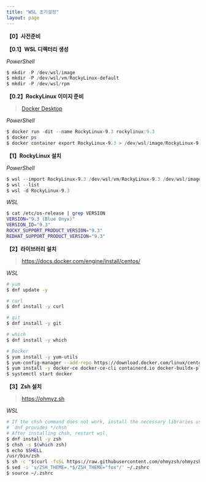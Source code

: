 ```yaml
---
title: "WSL 초기설정"
layout: page
---
```


**【0】사전준비**

**【0.1】WSL 디렉터리 생성**

*PowerShell*
```PowerShell
$ mkdir -P /dev/wsl/image
$ mkdir -P /dev/wsl/vm/RockyLinux-default
$ mkdir -P /dev/wsl/rpm
```

**【0.2】RockyLinux 이미지 준비**

> [Docker Desktop](https://docs.docker.com/desktop/install/windows-install/) 

*PowerShell*
```PowerShell
$ docker run -dit --name RockyLinux-9.3 rockylinux:9.3
$ docker ps
$ docker container export RockyLinux-9.3 > /dev/wsl/image/RockyLinux-9.3.tar
```

**【1】RockyLinux 설치**

*PowerShell*
```PowerShell
$ wsl --import RockyLinux-9.3 /dev/wsl/vm/RockyLinux-9.3 /dev/wsl/image/RockyLinux-9.3.tar --version 2
$ wsl --list
$ wsl -d RockyLinux-9.3
```

*WSL*
```bash
$ cat /etc/os-release | grep VERSION
VERSION="9.3 (Blue Onyx)"
VERSION_ID="9.3"
ROCKY_SUPPORT_PRODUCT_VERSION="9.3"
REDHAT_SUPPORT_PRODUCT_VERSION="9.3"
```

**【2】라이브러리 설치**
> https://docs.docker.com/engine/install/centos/

*WSL*
```bash
# yum
$ dnf update -y

# curl
$ dnf install -y curl

# git
$ dnf install -y git

# which
$ dnf install -y which 

# Docker
$ yum install -y yum-utils
$ yum-config-manager --add-repo https://download.docker.com/linux/centos/docker-ce.repo
$ yum install -y docker-ce docker-ce-cli containerd.io docker-buildx-plugin docker-compose-plugin
$ systemctl start docker
```

**【3】Zsh 설치**

> https://ohmyz.sh

*WSL*
```bash
# If the chsh command does not work, install the necessary libraries using the command below.
# `dnf provides */chsh`
# After installing chsh, restart wsl.
$ dnf install -y zsh
$ chsh -s $(which zsh)
$ echo $SHELL
/usr/bin/zsh
$ sh -c "$(curl -fsSL https://raw.githubusercontent.com/ohmyzsh/ohmyzsh/master/tools/install.sh)"
$ sed -i 's/ZSH_THEME=.*$/ZSH_THEME="fox"/' ~/.zshrc
$ source ~/.zshrc
```